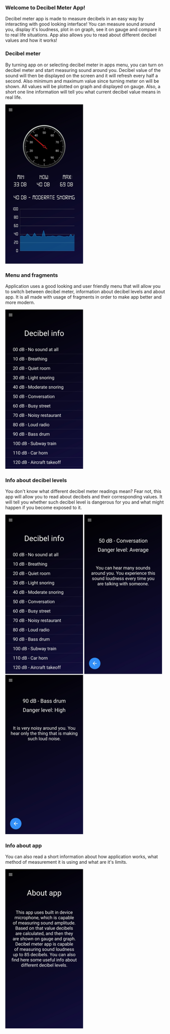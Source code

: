 ### Welcome to Decibel Meter App!
Decibel meter app is made to measure decibels in an easy way by interacting with good looking interface! 
You can measure sound around you, display it's loudness, plot in on graph, see it on gauge and compare it to real life situations. 
App also allows you to read about different decibel values and how it works!

### Decibel meter
By turning app on or selecting decibel meter in apps menu, you can turn on decibel meter and start measuring sound around you. 
Decibel value of the sound will then be displayed on the screen and it will refresh every half a second. Also minimum and maximum value since turning meter on will be shown.
All values will be plotted on graph and displayed on gauge. Also, a short one line information will tell you what current decibel value means in real life.

<img height="500px" src="app_screenshots/meter.jpg" />

### Menu and fragments
Application uses a good looking and user friendly menu that will allow you to switch between decibel meter, information about decibel levels and about app. 
It is all made with usage of fragments in order to make app better and more modern.

<img height="500px" src="app_screenshots/dec_info.jpg" />

### Info about decibel levels
You don't know what different decibel meter readings mean? Fear not, this app will allow you to read about decibels and their corresponding values. 
It will tell you whether such decibel level is dangerous for you and what might happen if you become exposed to it.

<img height="500px" src="app_screenshots/dec_info.jpg" />
<img height="500px" src="app_screenshots/dec_info_det_1.jpg" />
<img height="500px" src="app_screenshots/dec_info_det_2.jpg" />

### Info about app
You can also read a short information about how application works, what method of measurement it is using and what are it's limits.

<img height="500px" src="app_screenshots/app_info.jpg" />
